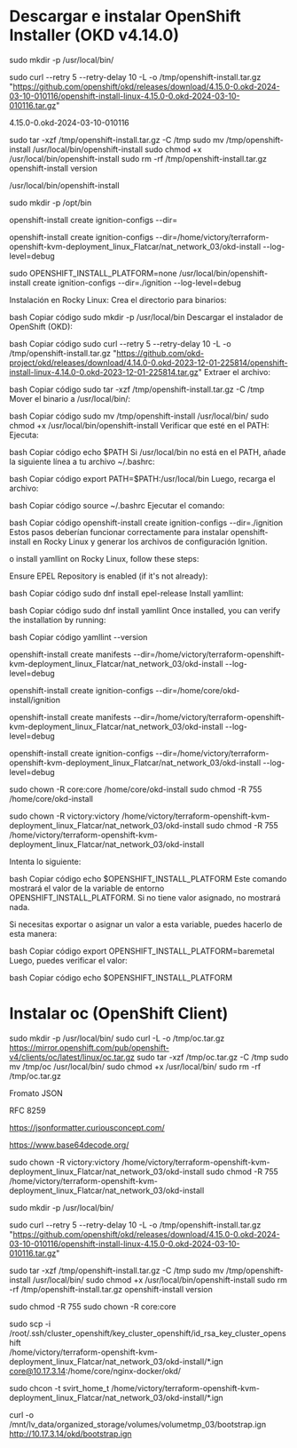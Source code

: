 
# Descargar e instalar OpenShift Installer (OKD v4.14.0)


sudo mkdir -p /usr/local/bin/

sudo curl --retry 5 --retry-delay 10 -L -o /tmp/openshift-install.tar.gz "https://github.com/openshift/okd/releases/download/4.15.0-0.okd-2024-03-10-010116/openshift-install-linux-4.15.0-0.okd-2024-03-10-010116.tar.gz"


4.15.0-0.okd-2024-03-10-010116

sudo tar -xzf /tmp/openshift-install.tar.gz -C /tmp
sudo mv /tmp/openshift-install /usr/local/bin/openshift-install
sudo chmod +x /usr/local/bin/openshift-install
sudo rm -rf /tmp/openshift-install.tar.gz
openshift-install version


/usr/local/bin/openshift-install


sudo mkdir -p /opt/bin


openshift-install create ignition-configs --dir=

openshift-install create ignition-configs --dir=/home/victory/terraform-openshift-kvm-deployment_linux_Flatcar/nat_network_03/okd-install --log-level=debug


sudo OPENSHIFT_INSTALL_PLATFORM=none /usr/local/bin/openshift-install create ignition-configs --dir=./ignition --log-level=debug


Instalación en Rocky Linux:
Crea el directorio para binarios:

bash
Copiar código
sudo mkdir -p /usr/local/bin
Descargar el instalador de OpenShift (OKD):

bash
Copiar código
sudo curl --retry 5 --retry-delay 10 -L -o /tmp/openshift-install.tar.gz "https://github.com/okd-project/okd/releases/download/4.14.0-0.okd-2023-12-01-225814/openshift-install-linux-4.14.0-0.okd-2023-12-01-225814.tar.gz"
Extraer el archivo:

bash
Copiar código
sudo tar -xzf /tmp/openshift-install.tar.gz -C /tmp
Mover el binario a /usr/local/bin/:

bash
Copiar código
sudo mv /tmp/openshift-install /usr/local/bin/
sudo chmod +x /usr/local/bin/openshift-install
Verificar que esté en el PATH: Ejecuta:

bash
Copiar código
echo $PATH
Si /usr/local/bin no está en el PATH, añade la siguiente línea a tu archivo ~/.bashrc:

bash
Copiar código
export PATH=$PATH:/usr/local/bin
Luego, recarga el archivo:

bash
Copiar código
source ~/.bashrc
Ejecutar el comando:

bash
Copiar código
openshift-install create ignition-configs --dir=./ignition
Estos pasos deberían funcionar correctamente para instalar openshift-install en Rocky Linux y generar los archivos de configuración Ignition.



o install yamllint on Rocky Linux, follow these steps:

Ensure EPEL Repository is enabled (if it's not already):

bash
Copiar código
sudo dnf install epel-release
Install yamllint:

bash
Copiar código
sudo dnf install yamllint
Once installed, you can verify the installation by running:

bash
Copiar código
yamllint --version



openshift-install create manifests --dir=/home/victory/terraform-openshift-kvm-deployment_linux_Flatcar/nat_network_03/okd-install --log-level=debug


openshift-install create ignition-configs --dir=/home/core/okd-install/ignition




openshift-install create manifests --dir=/home/victory/terraform-openshift-kvm-deployment_linux_Flatcar/nat_network_03/okd-install --log-level=debug



openshift-install create ignition-configs --dir=/home/victory/terraform-openshift-kvm-deployment_linux_Flatcar/nat_network_03/okd-install --log-level=debug

sudo chown -R core:core /home/core/okd-install
sudo chmod -R 755 /home/core/okd-install

sudo chown -R victory:victory /home/victory/terraform-openshift-kvm-deployment_linux_Flatcar/nat_network_03/okd-install
sudo chmod -R 755 /home/victory/terraform-openshift-kvm-deployment_linux_Flatcar/nat_network_03/okd-install



Intenta lo siguiente:

bash
Copiar código
echo $OPENSHIFT_INSTALL_PLATFORM
Este comando mostrará el valor de la variable de entorno OPENSHIFT_INSTALL_PLATFORM. Si no tiene valor asignado, no mostrará nada.

Si necesitas exportar o asignar un valor a esta variable, puedes hacerlo de esta manera:

bash
Copiar código
export OPENSHIFT_INSTALL_PLATFORM=baremetal
Luego, puedes verificar el valor:

bash
Copiar código
echo $OPENSHIFT_INSTALL_PLATFORM




 # Instalar oc (OpenShift Client)
sudo mkdir -p /usr/local/bin/
sudo curl -L -o /tmp/oc.tar.gz https://mirror.openshift.com/pub/openshift-v4/clients/oc/latest/linux/oc.tar.gz
sudo tar -xzf /tmp/oc.tar.gz -C /tmp
sudo mv /tmp/oc /usr/local/bin/
sudo chmod +x /usr/local/bin/
sudo rm -rf /tmp/oc.tar.gz




Fromato JSON

RFC 8259 

https://jsonformatter.curiousconcept.com/

https://www.base64decode.org/








sudo chown -R victory:victory /home/victory/terraform-openshift-kvm-deployment_linux_Flatcar/nat_network_03/okd-install
sudo chmod -R 755 /home/victory/terraform-openshift-kvm-deployment_linux_Flatcar/nat_network_03/okd-install




sudo mkdir -p /usr/local/bin/

sudo curl --retry 5 --retry-delay 10 -L -o /tmp/openshift-install.tar.gz "https://github.com/openshift/okd/releases/download/4.15.0-0.okd-2024-03-10-010116/openshift-install-linux-4.15.0-0.okd-2024-03-10-010116.tar.gz"


sudo tar -xzf /tmp/openshift-install.tar.gz -C /tmp
sudo mv /tmp/openshift-install /usr/local/bin/
sudo chmod +x /usr/local/bin/openshift-install
sudo rm -rf /tmp/openshift-install.tar.gz
openshift-install version






sudo chmod -R 755 
sudo chown -R core:core




sudo scp -i /root/.ssh/cluster_openshift/key_cluster_openshift/id_rsa_key_cluster_openshift \
/home/victory/terraform-openshift-kvm-deployment_linux_Flatcar/nat_network_03/okd-install/*.ign \
core@10.17.3.14:/home/core/nginx-docker/okd/



sudo chcon -t svirt_home_t /home/victory/terraform-openshift-kvm-deployment_linux_Flatcar/nat_network_03/okd-install/*.ign

curl -o /mnt/lv_data/organized_storage/volumes/volumetmp_03/bootstrap.ign http://10.17.3.14/okd/bootstrap.ign
